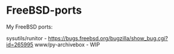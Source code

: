 # FreeBSD-ports

My FreeBSD ports:

sysutils/runitor - https://bugs.freebsd.org/bugzilla/show_bug.cgi?id=265995
www/py-archivebox - WIP
